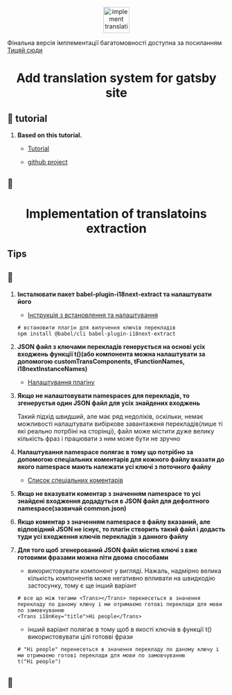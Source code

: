 <p align="center">
  <a href="https://dev.to/adrai/best-internationalization-for-gatsby-mkf#extract">
    <img alt="implement translation extractor" src="https://i18next-extract.netlify.app/imgs/babel-plugin-i18next-extract.png" width="60" />
  </a>
</p>

<p>
  Фінальна версія імплементації багатомовності доступна за посиланням 
  <a href="https://gatsbytutormain07670.gatsbyjs.io">Тицяй сюди</a>
</p>

<h1 align="center">
  Add translation system for gatsby site
</h1>


## 🚀 tutorial

1.  **Based on this tutorial.**

    - [Tutorial](https://dev.to/adrai/best-internationalization-for-gatsby-mkf)

    - [github project](https://github.com/microapps/gatsby-plugin-react-i18next/tree/0cb31fe4e48dd5b1771efaf24c85ece5540aa084/example)


## 🚀 


<h1 align="center">
  Implementation of translatoins extraction
</h1>

<h2>Tips</h2>

## 🚀 

1.  **Інсталювати пакет babel-plugin-i18next-extract та налаштувати його**

    - [Інструкція з встановлення та налаштування](https://dev.to/adrai/best-internationalization-for-gatsby-mkf#extract)

    ```shell
    # встановити плагін для вилучення ключів перекладів
    npm install @babel/cli babel-plugin-i18next-extract
    ```

2.  **JSON файл з ключами перекладів генерується на основі усіх входжень функції t()(або компонента <Trans>можна налаштувати за допомогою customTransComponents, tFunctionNames, i18nextInstanceNames)**

    - [Налаштування плагіну](https://i18next-extract.netlify.app/#/configuration?id=configuration)

3.  **Якщо не налаштовувати namespaces для перекладів, то згенеруєтья один JSON файл для усіх знайдених входжень**

    Такий підхід швидший, але має ряд недоліків, оскільки, немає можливості налаштувати вибіркове завантаженя перекладів(лише ті які реально потрбіні на сторінці), файл може містити дуже велику кількість фраз і працювати з ним може бути не зручно

4.  **Налаштування namespace полягає в тому що потрібно за допомогою спеціальних коментарів для кожного файлу вказати до якого namespace мають належати усі ключі з поточного файлу**

    - [Список спеціальних коментарів](https://i18next-extract.netlify.app/#/comment-hints?id=explicitly-use-a-namespace-for-a-key)

5.  **Якщо не вказувати коментар з значенням namespace то усі знайдені входження додадуться в JSON файл для дефолтного namespace(зазвичай common.json)**

6.  **Якщо коментар з значенням namespace в файлу вказаний, але відповідний JSON не існує, то плагін створить такий файл і додасть туди усі входження ключів перекладів з данного файлу**

7.  **Для того щоб згенерований JSON файл містив ключі з вже готовими фразами можна піти двома способами**

    - використовувати компонент <Trans> у вигляді. Нажаль, надмірно велика кількість компонентів може негативно впливати на швидкодію застосунку, тому є ще інший варіант

    ```shell
    # все що між тегами <Trans></Trans> перенесеться в значення перекладу по даному ключу і ми отримаємо готові переклади для мови по замовчуванню
    <Trans i18nKey="title">Hi people</Trans>
    ```

    - інший варіант полягає в тому щоб в якості ключів в функції t() використовувати цілі готовві фрази
   
     ```shell
    # "Hi people" перенесеться в значення перекладу по даному ключу і ми отримаємо готові переклади для мови по замовчуванню
    t("Hi people")
    ```

## 🚀 
